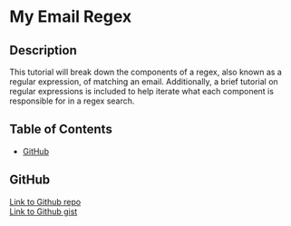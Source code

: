 # My Email Regex

## Description
This tutorial will break down the components of a regex, also known as a regular expression, of matching an email. Additionally, a brief tutorial on regular expressions is included to help iterate what each component is responsible for in a regex search.

## Table of Contents

* [GitHub](#github)<br />

## GitHub

[Link to Github repo](https://github.com/vutanguofa/my-email-regex)<br />
[Link to Github gist]()
